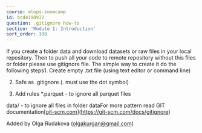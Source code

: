 ```yaml
---
course: mlops-zoomcamp
id: bcd4190972
question: .gitignore how-to
section: 'Module 1: Introduction'
sort_order: 330
---
```


If you create a folder data and download datasets or raw files in your local repository. Then to push all your code to remote repository without this files or folder please use gitignore file. The simple way to create it do the following steps1. Create empty .txt file (using text editor or command line)

2. Safe as .gitignore (. must use the dot symbol)

3. Add rules *.parquet - to ignore all parquet files

data/ - to ignore all files in folder dataFor more pattern read GIT documentation[[git-scm.com](https://git-scm.com/docs/gitignore)](https://git-scm.com/docs/gitignore)

Added by Olga Rudakova (olgakurgan@gmail.com)


